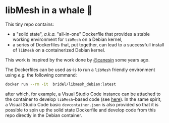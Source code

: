 # libMesh in a whale :whale:

This tiny repo contains:
- a "solid state", _a.k.a._ "all-in-one" Dockerfile that provides a stable working environment for `libMesh` on a Debian kernel,
- a series of Dockerfiles that, put together, can lead to a successfull install of `libMesh` on a containerized Debian kernel.

This work is inspired by the work done by [@canesin](https://github.com/canesin/libmesh-git-docker) some years ago.

The Dockerfiles can be used as-is to run a `libMesh` friendly environment using _e.g._ the following command:

```bash
docker run --rm -it  bridel/libmesh_debian:latest
```

after which, for example, a Visual Studio Code instance can be attached to the container to develop `libMesh`-based code (see [here](https://code.visualstudio.com/docs/devcontainers/containers)).
In the same spirit, a Visual Studio Code basic `devcontainer.json` is also provided so that it is possible to spin up the solid state Dockerfile and develop code from this repo directly in the Debian container.